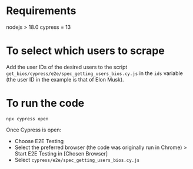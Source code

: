 # Requirements
nodejs > 18.0
cypress = 13

# To select which users to scrape
Add the user IDs of the desired users to the script `get_bios/cypress/e2e/spec_getting_users_bios.cy.js` in the `ids` variable (the user ID in the example is that of Elon Musk).

# To run the code
`npx cypress open`

Once Cypress is open:
- Choose E2E Testing
- Select the preferred browser (the code was originally run in Chrome) > Start E2E Testing in [Chosen Browser]
- Select `cypress/e2e/spec_getting_users_bios.cy.js`
